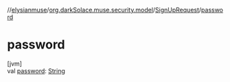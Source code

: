 //[elysianmuse](../../../index.md)/[org.darkSolace.muse.security.model](../index.md)/[SignUpRequest](index.md)/[password](password.md)

# password

[jvm]\
val [password](password.md): [String](https://kotlinlang.org/api/latest/jvm/stdlib/kotlin/-string/index.html)
